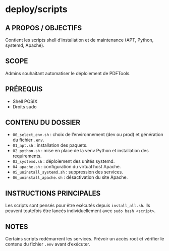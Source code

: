 # deploy/scripts

## A PROPOS / OBJECTIFS
Contient les scripts shell d’installation et de maintenance (APT, Python, systemd, Apache).

## SCOPE
Admins souhaitant automatiser le déploiement de PDFTools.

## PRÉREQUIS
- Shell POSIX
- Droits sudo

## CONTENU DU DOSSIER
- `00_select_env.sh` : choix de l’environnement (dev ou prod) et génération du fichier `.env`.
- `01_apt.sh` : installation des paquets.
- `02_python.sh` : mise en place de la venv Python et installation des requirements.
- `03_systemd.sh` : déploiement des unités systemd.
- `04_apache.sh` : configuration du virtual host Apache.
- `05_uninstall_systemd.sh` : suppression des services.
- `06_uninstall_apache.sh` : désactivation du site Apache.

## INSTRUCTIONS PRINCIPALES
Les scripts sont pensés pour être exécutés depuis `install_all.sh`. Ils peuvent toutefois être lancés individuellement avec `sudo bash <script>`.

## NOTES
Certains scripts redémarrent les services. Prévoir un accès root et vérifier le contenu du fichier `.env` avant d’exécuter.


